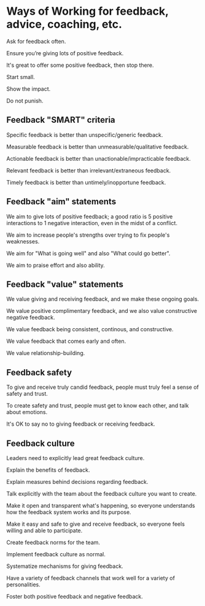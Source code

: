 # Ways of Working for feedback, advice, coaching, etc.

Ask for feedback often.

Ensure you’re giving lots of positive feedback.

It's great to offer some positive feedback, then stop there.

Start small.

Show the impact.

Do not punish.


## Feedback "SMART" criteria

Specific feedback is better than unspecific/generic feedback.

Measurable feedback is better than unmeasurable/qualitative feedback.

Actionable feedback is better than unactionable/impracticable feedback.

Relevant feedback is better than irrelevant/extraneous feedback.

Timely feedback is better than untimely/inopportune feedback.



## Feedback "aim" statements

We aim to give lots of positive feedback; a good ratio is 5 positive interactions to 1 negative interaction, even in the midst of a conflict.

We aim to increase people's strengths over trying to fix people's weaknesses.

We aim for "What is going well" and also "What could go better".

We aim to praise effort and also ability.


## Feedback "value" statements

We value giving and receiving feedback, and we make these ongoing goals.

We value positive complimentary feedback, and we also value constructive negative feedback.

We value feedback being consistent, continous, and constructive.

We value feedback that comes early and often.

We value relationship-building.


## Feedback safety

To give and receive truly candid feedback, people must truly feel a sense of safety and trust.

To create safety and trust, people must get to know each other, and talk about emotions.

It's OK to say no to giving feedback or receiving feedback.



## Feedback culture

Leaders need to explicitly lead great feedback culture.

Explain the benefits of feedback.

Explain measures behind decisions regarding feedback.

Talk explicitly with the team about the feedback culture you want to create.

Make it open and transparent what's happening, so everyone understands how the feedback system works and its purpose.

Make it easy and safe to give and receive feedback, so everyone feels willing and able to participate.

Create feedback norms for the team.

Implement feedback culture as normal.

Systematize mechanisms for giving feedback.

Have a variety of feedback channels that work well for a variety of personalities.

Foster both positive feedback and negative feedback.

